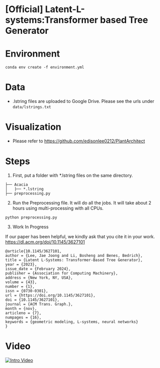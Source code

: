 # [Official] Latent-L-systems:Transformer based Tree Generator

# Environment
```
conda env create -f environment.yml
```

# Data
* .lstring files are uploaded to Google Drive. Please see the urls under `data/lstrings.txt`

# Visualization
* Please refer to https://github.com/edisonlee0212/PlantArchitect

# Steps
1) First, put a folder with *.lstring files on the same directory.
```
├── Acacia
│   ├── *.lstring
├── preprocessing.py
```    
2) Run the Preprocessing file. It will do all the jobs. It will take about 2 hours using multi-processing with all CPUs.
```
python preprocessing.py
```
3) Work In Progress

If our paper has been helpful, we kindly ask that you cite it in your work. https://dl.acm.org/doi/10.1145/3627101

```
@article{10.1145/3627101,
author = {Lee, Jae Joong and Li, Bosheng and Benes, Bedrich},
title = {Latent L-Systems: Transformer-Based Tree Generator},
year = {2023},
issue_date = {February 2024},
publisher = {Association for Computing Machinery},
address = {New York, NY, USA},
volume = {43},
number = {1},
issn = {0730-0301},
url = {https://doi.org/10.1145/3627101},
doi = {10.1145/3627101},
journal = {ACM Trans. Graph.},
month = {nov},
articleno = {7},
numpages = {16},
keywords = {geometric modeling, L-systems, neural networks}
}
```

# Video
[![Intro Video](https://img.youtube.com/vi/1SPSQ-IwcvQ/0.jpg)](https://www.youtube.com/watch?v=1SPSQ-IwcvQ)




